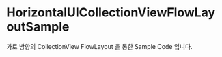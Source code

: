 # HorizontalUICollectionViewFlowLayoutSample

가로 방향의 CollectionView FlowLayout 을 통한 Sample Code 입니다.
